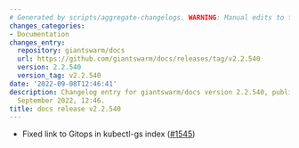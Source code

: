 ```yaml
---
# Generated by scripts/aggregate-changelogs. WARNING: Manual edits to this files will be overwritten.
changes_categories:
- Documentation
changes_entry:
  repository: giantswarm/docs
  url: https://github.com/giantswarm/docs/releases/tag/v2.2.540
  version: 2.2.540
  version_tag: v2.2.540
date: '2022-09-08T12:46:41'
description: Changelog entry for giantswarm/docs version 2.2.540, published on 08
  September 2022, 12:46.
title: docs release v2.2.540
---
```


- Fixed link to Gitops in kubectl-gs index ([#1545](https://github.com/giantswarm/docs/pull/1545))
